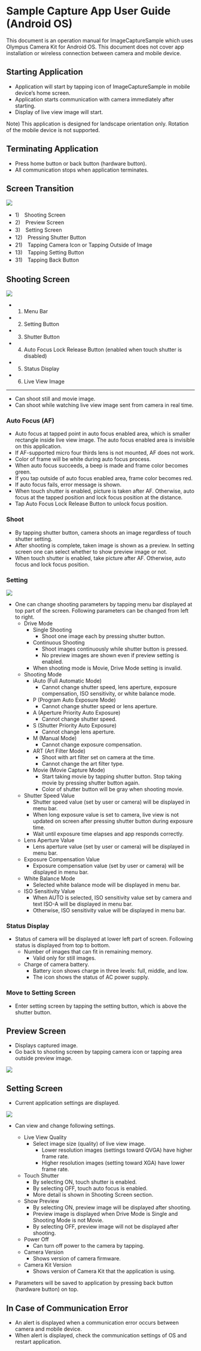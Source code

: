 # Sample Capture App User Guide (Android OS)

This document is an operation manual for ImageCaptureSample which uses Olympus Camera Kit for Android OS. This document does not cover app installation or wireless connection between camera and mobile device. 

## Starting Application
+ Application will start by tapping icon of ImageCaptureSample in mobile device’s home screen.
+ Application starts communication with camera immediately after starting. 
+ Display of live view image will start. 

Note) This application is designed for landscape orientation only. Rotation of the mobile device is not supported. 

## Terminating Application
+ Press home button or back button (hardware button).
+ All communication stops when application terminates. 

## Screen Transition

<div class="img-center">

![](../img/sample/android_capsample_transition.png)

</div>

+ 1)　Shooting Screen
+ 2)　Preview Screen
+ 3)　Setting Screen
+ 12)　Pressing Shutter Button
+ 21)　Tapping Camera Icon or Tapping Outside of Image
+ 13)　Tapping Setting Button
+ 31)　Tapping Back Button

## Shooting Screen

<div class="img-center">

![](../img/sample/android_capsample01.png)

</div>

+ 1) Menu Bar
+ 2) Setting Button
+ 3) Shutter Button
+ 4) Auto Focus Lock Release Button  (enabled when touch shutter is disabled)
+ 5) Status Display
+ 6) Live View Image

---

+ Can shoot still and movie image.
+ Can shoot while watching live view image sent from camera in real time.


### Auto Focus (AF)
+ Auto focus at tapped point in auto focus enabled area, which is smaller rectangle inside live view image. The auto focus enabled area is invisible on this application.
+ If AF-supported micro four thirds lens is not mounted, AF does not work. 
+ Color of frame will be white during auto focus process.
+ When auto focus succeeds, a beep is made and frame color becomes green.
+ If you tap outside of auto focus enabled area, frame color becomes red.
+ If auto focus fails, error message is shown.
+ When touch shutter is enabled, picture is taken after AF. Otherwise, auto focus at the tapped position and lock focus position at the distance.
+ Tap Auto Focus Lock Release Button to unlock focus position.

### Shoot
+ By tapping shutter button, camera shoots an image regardless of touch shutter setting.
+ After shooting is complete, taken image is shown as a preview. In setting screen one can select whether to show preview image or not.
+ When touch shutter is enabled, take picture after AF. Otherwise, auto focus and lock focus position.

### Setting 
<div class="img-center">

![](../img/sample/android_capsample03.png)

</div>

+ One can change shooting parameters by tapping menu bar displayed at top part of the screen. Following parameters can be changed from left to right.
	+ Drive Mode
		+ Single Shooting
			+ Shoot one image each by pressing shutter button.
		+ Continuous Shooting
			+ Shoot images continuously while shutter button is pressed.
			+ No preview images are shown even if preview setting is enabled.
		+ When shooting mode is Movie, Drive Mode setting is invalid. 
	+ Shooting Mode
		+ iAuto (Full Automatic Mode)
			+ Cannot change shutter speed, lens aperture, exposure compensation, ISO sensitivity, or white balance mode. 
		+ P (Program Auto Exposure Mode)
			+ Cannot change shutter speed or lens aperture.
		+ A (Aperture Priority Auto Exposure)
			+ Cannot change shutter speed. 
		+ S (Shutter Priority Auto Exposure)
			+ Cannot change lens aperture. 
		+ M (Manual Mode)
			+ Cannot change exposure compensation. 
		+ ART (Art Filter Mode)
			+ Shoot with art filter set on camera at the time. 
			+ Cannot change the art filter type.  
		+ Movie (Movie Capture Mode)
			+ Start taking movie by tapping shutter button. Stop taking movie by pressing shutter button again.
			+ Color of shutter button will be gray when shooting movie.
	+ Shutter Speed Value 
		+ Shutter speed value (set by user or camera) will be displayed in menu bar. 
		+ When long exposure value is set to camera, live view is not updated on screen after pressing shutter button during exposure time.
		+ Wait until exposure time elapses and app responds correctly.
	+ Lens Aperture Value 
		+ Lens aperture value (set by user or camera) will be displayed in menu bar. 
	+ Exposure Compensation Value
		+ Exposure compensation value (set by user or camera) will be displayed in menu bar.
	+ White Balance Mode
		+ Selected white balance mode will be displayed in menu bar. 
	+ ISO Sensitivity Value
		+ When AUTO is selected, ISO sensitivity value set by camera and text ISO-A will be displayed in menu bar.
		+ Otherwise, ISO sensitivity value will be displayed in menu bar.

### Status Display
+ Status of camera will be displayed at lower left part of screen. Following status is displayed from top to bottom. 
	+ Number of images that can fit in remaining memory. 
		+ Valid only for still images.
	+ Charge of camera battery. 
		+ Battery icon shows charge in three levels: full, middle, and low. 
		+ The icon shows the status of AC power supply.

### Move to Setting Screen
+ Enter setting screen by tapping the setting button, which is above the shutter button.

## Preview Screen 
+ Displays captured image. 
+ Go back to shooting screen by tapping camera icon or tapping area outside preview image. 

<div class="img-center">

![](../img/sample/android_capsample02.png)

</div>

## Setting Screen
+ Current application settings are displayed. 

<div class="img-center">

![](../img/sample/android_capsample04.png)

</div>

+ Can view and change following settings. 
	+ Live View Quality
		+ Select image size (quality) of live view image. 
			+ Lower resolution images (settings toward QVGA) have higher frame rate. 
			+ Higher resolution images (setting toward XGA) have lower frame rate. 
	+ Touch Shutter
		+ By selecting ON, touch shutter is enabled.
		+ By selecting OFF, touch auto focus is enabled.
		+ More detail is shown in Shooting Screen section. 
	+ Show Preview
		+ By selecting ON, preview image will be displayed after shooting.
		+ Preview image is displayed when Drive Mode is Single and Shooting Mode is not Movie.
		+ By selecting OFF, preview image will not be displayed after shooting.
	+ Power Off
		+ Can turn off power to the camera by tapping. 
	+ Camera Version
		+ Shows version of camera firmware.
	+ Camera Kit Version
		+ Shows version of Camera Kit that the application is using.

+ Parameters will be saved to application by pressing back button (hardware button) on top.

## In Case of Communication Error
+ An alert is displayed when a communication error occurs between camera and mobile device.
+ When alert is displayed, check the communication settings of OS and restart application.
